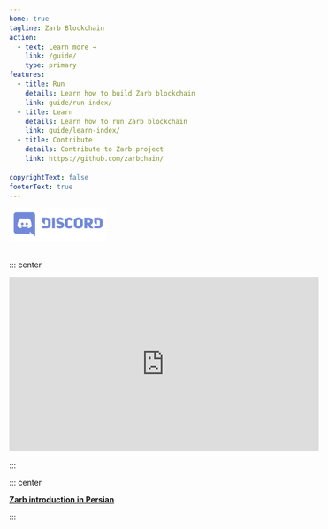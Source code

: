 ```yaml
---
home: true
tagline: Zarb Blockchain
action:
  - text: Learn more →
    link: /guide/
    type: primary
features:
  - title: Run
    details: Learn how to build Zarb blockchain
    link: guide/run-index/
  - title: Learn
    details: Learn how to run Zarb blockchain
    link: guide/learn-index/
  - title: Contribute
    details: Contribute to Zarb project
    link: https://github.com/zarbchain/

copyrightText: false
footerText: true
---
```


<div class="discord">
  <a href="https://discord.gg/zPqWqV85ch" target="_blank"><img height=60 src="./assets/images/Discord-Logo+Wordmark-Color.svg" /></a>
</div>

<br>

::: center

<iframe width="560" height="315" src="https://www.youtube.com/embed/l5VEMfDIAmo" frameborder="0" allow="accelerometer; autoplay; clipboard-write; encrypted-media; gyroscope; picture-in-picture" allowfullscreen></iframe>

:::

::: center

**[Zarb introduction in Persian](https://www.youtube.com/watch?v=l5VEMfDIAmo)**

:::
